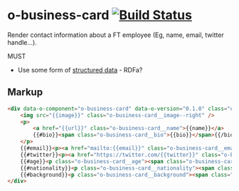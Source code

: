 # o-business-card [![Build Status](https://travis-ci.org/Financial-Times/o-business-card.svg?branch=master)](https://travis-ci.org/Financial-Times/o-business-card)

Render contact information about a FT employee (Eg, name, email, twitter handle...).

MUST

- Use some form of [structured data](https://support.google.com/webmasters/answer/146646) - RDFa?
## Markup

```html
<div data-o-component="o-business-card" data-o-version="0.1.0" class="o-business-card">
    <img src="{{image}}" class="o-business-card__image--right" />
    <p>
        <a href="{{url}}" class="o-business-card__name">{{name}}</a>
        {{#bio}}<span class="o-business-card__bio">{{bio}}</span>{{/bio}}
    </p>
    {{#email}}<p><a href="mailto:{{email}}" class="o-business-card__email">{{email}}</a></p>{{/email}}
    {{#twitter}}<p><a href="https://twitter.com/{{twitter}}" class="o-business-card__twitter">@{{twitter}}</a></p>{{/twitter}}
    {{#age}}<p class="o-business-card__age"><span class="o-business-card__subtitle">Age: </span>{{age}}</p>{{/age}}
    {{#nationality}}<p class="o-business-card__nationality"><span class="o-business-card__subtitle">Nationality: </span>{{nationality}}</p>{{/nationality}}
    {{#background}}<p class="o-business-card__background"><span class="o-business-card__subtitle">Background: </span>{{background}}</p>{{/background}}
</div>
```


